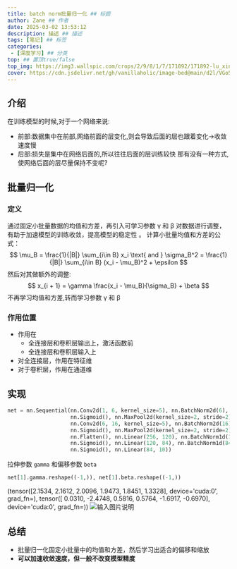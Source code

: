 ```yaml
---
title: batch norm批量归一化 ## 标题
author: Zane ## 作者
date: 2025-03-02 13:53:12
description: 描述 ## 描述
tags: [笔记] ## 标签
categories:
 - [深度学习] ## 分类
top: ## 置顶true/false
top_img: https://img3.wallspic.com/crops/2/9/8/1/7/171892/171892-lu_xing-cheng_shi-li_cheng_bei-cheng_shi_jing_guan-3840x2160.jpg 
cover: https://cdn.jsdelivr.net/gh/vanillaholic/image-bed@main/d2l/VGo5TX7hmnmieEce.png ## 封面
---
```


## 介绍
在训练模型的时候,对于一个网络来说:
- 前部:数据集中在前部,网络前面的层变化,则会导致后面的层也跟着变化->收敛速度慢
- 后部:损失是集中在网络后面的,所以往往后面的层训练较快
那有没有一种方式,使网络后面的层尽量保持不变呢?
## 批量归一化
### 定义
通过固定小批量数据的均值和方差，再引入可学习参数 γ 和 β 对数据进行调整，有助于加速模型的训练收敛，提高模型的稳定性 。
计算小批量均值和方差的公式：
$$
\mu_B = \frac{1}{|B|} \sum_{i\in B} x_i \text{ and } \sigma_B^2 = \frac{1}{|B|} \sum_{i\in B} (x_i - \mu_B)^2 + \epsilon
$$
然后对其做额外的调整:
$$
x_{i + 1} = \gamma \frac{x_i - \mu_B}{\sigma_B} + \beta
$$
不再学习均值和方差,转而学习参数 γ 和 β 
### 作用位置
-   作用在
    -   全连接层和卷积层输出上，激活函数前
    -   全连接层和卷积层输入上
-   对全连接层，作用在特征维
-   对于卷积层，作用在通道维


## 实现
```python
net = nn.Sequential(nn.Conv2d(1, 6, kernel_size=5), nn.BatchNorm2d(6),
                    nn.Sigmoid(), nn.MaxPool2d(kernel_size=2, stride=2),
                    nn.Conv2d(6, 16, kernel_size=5), nn.BatchNorm2d(16),
                    nn.Sigmoid(), nn.MaxPool2d(kernel_size=2, stride=2),
                    nn.Flatten(), nn.Linear(256, 120), nn.BatchNorm1d(120),
                    nn.Sigmoid(), nn.Linear(120, 84), nn.BatchNorm1d(84),
                    nn.Sigmoid(), nn.Linear(84, 10))
```
拉伸参数 `gamma` 和偏移参数 `beta`
```python
net[1].gamma.reshape((-1,)), net[1].beta.reshape((-1,))
```
(tensor([2.1534, 2.1612, 2.0096, 1.9473, 1.8451, 1.3328], device='cuda:0',
        grad_fn=<ViewBackward>),
 tensor([ 0.0310, -2.4748,  0.5816,  0.5764, -1.6917, -0.6970], device='cuda:0',
        grad_fn=<ViewBackward>))
       ![输入图片说明](https://cdn.jsdelivr.net/gh/vanillaholic/image-bed@main/d2l/VGo5TX7hmnmieEce.png)
     

 ## 总结
 - 批量归一化固定小批量中的均值和方差，然后学习出适合的偏移和缩放
 - **可以加速收敛速度，但一般不改变模型精度**